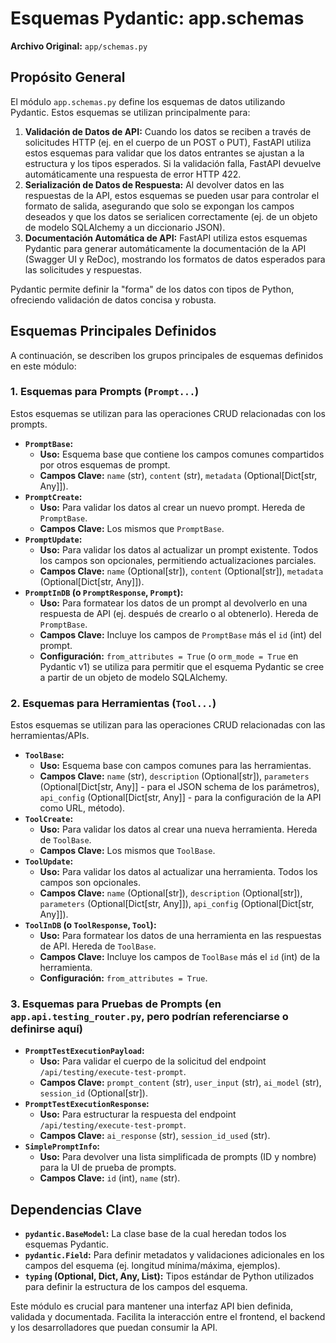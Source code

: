 # Esquemas Pydantic: app.schemas

**Archivo Original:** `app/schemas.py`

## Propósito General

El módulo `app.schemas.py` define los esquemas de datos utilizando Pydantic. Estos esquemas se utilizan principalmente para:

1.  **Validación de Datos de API:** Cuando los datos se reciben a través de solicitudes HTTP (ej. en el cuerpo de un POST o PUT), FastAPI utiliza estos esquemas para validar que los datos entrantes se ajustan a la estructura y los tipos esperados. Si la validación falla, FastAPI devuelve automáticamente una respuesta de error HTTP 422.
2.  **Serialización de Datos de Respuesta:** Al devolver datos en las respuestas de la API, estos esquemas se pueden usar para controlar el formato de salida, asegurando que solo se expongan los campos deseados y que los datos se serialicen correctamente (ej. de un objeto de modelo SQLAlchemy a un diccionario JSON).
3.  **Documentación Automática de API:** FastAPI utiliza estos esquemas Pydantic para generar automáticamente la documentación de la API (Swagger UI y ReDoc), mostrando los formatos de datos esperados para las solicitudes y respuestas.

Pydantic permite definir la "forma" de los datos con tipos de Python, ofreciendo validación de datos concisa y robusta.

## Esquemas Principales Definidos

A continuación, se describen los grupos principales de esquemas definidos en este módulo:

### 1. Esquemas para Prompts (`Prompt...`)

Estos esquemas se utilizan para las operaciones CRUD relacionadas con los prompts.

*   **`PromptBase`:**
    *   **Uso:** Esquema base que contiene los campos comunes compartidos por otros esquemas de prompt.
    *   **Campos Clave:** `name` (str), `content` (str), `metadata` (Optional[Dict[str, Any]]).
*   **`PromptCreate`:**
    *   **Uso:** Para validar los datos al crear un nuevo prompt. Hereda de `PromptBase`.
    *   **Campos Clave:** Los mismos que `PromptBase`.
*   **`PromptUpdate`:**
    *   **Uso:** Para validar los datos al actualizar un prompt existente. Todos los campos son opcionales, permitiendo actualizaciones parciales.
    *   **Campos Clave:** `name` (Optional[str]), `content` (Optional[str]), `metadata` (Optional[Dict[str, Any]]).
*   **`PromptInDB` (o `PromptResponse`, `Prompt`):**
    *   **Uso:** Para formatear los datos de un prompt al devolverlo en una respuesta de API (ej. después de crearlo o al obtenerlo). Hereda de `PromptBase`.
    *   **Campos Clave:** Incluye los campos de `PromptBase` más el `id` (int) del prompt.
    *   **Configuración:** `from_attributes = True` (o `orm_mode = True` en Pydantic v1) se utiliza para permitir que el esquema Pydantic se cree a partir de un objeto de modelo SQLAlchemy.

### 2. Esquemas para Herramientas (`Tool...`)

Estos esquemas se utilizan para las operaciones CRUD relacionadas con las herramientas/APIs.

*   **`ToolBase`:**
    *   **Uso:** Esquema base con campos comunes para las herramientas.
    *   **Campos Clave:** `name` (str), `description` (Optional[str]), `parameters` (Optional[Dict[str, Any]] - para el JSON schema de los parámetros), `api_config` (Optional[Dict[str, Any]] - para la configuración de la API como URL, método).
*   **`ToolCreate`:**
    *   **Uso:** Para validar los datos al crear una nueva herramienta. Hereda de `ToolBase`.
    *   **Campos Clave:** Los mismos que `ToolBase`.
*   **`ToolUpdate`:**
    *   **Uso:** Para validar los datos al actualizar una herramienta. Todos los campos son opcionales.
    *   **Campos Clave:** `name` (Optional[str]), `description` (Optional[str]), `parameters` (Optional[Dict[str, Any]]), `api_config` (Optional[Dict[str, Any]]).
*   **`ToolInDB` (o `ToolResponse`, `Tool`):**
    *   **Uso:** Para formatear los datos de una herramienta en las respuestas de API. Hereda de `ToolBase`.
    *   **Campos Clave:** Incluye los campos de `ToolBase` más el `id` (int) de la herramienta.
    *   **Configuración:** `from_attributes = True`.

### 3. Esquemas para Pruebas de Prompts (en `app.api.testing_router.py`, pero podrían referenciarse o definirse aquí)

*   **`PromptTestExecutionPayload`:**
    *   **Uso:** Para validar el cuerpo de la solicitud del endpoint `/api/testing/execute-test-prompt`.
    *   **Campos Clave:** `prompt_content` (str), `user_input` (str), `ai_model` (str), `session_id` (Optional[str]).
*   **`PromptTestExecutionResponse`:**
    *   **Uso:** Para estructurar la respuesta del endpoint `/api/testing/execute-test-prompt`.
    *   **Campos Clave:** `ai_response` (str), `session_id_used` (str).
*   **`SimplePromptInfo`:**
    *   **Uso:** Para devolver una lista simplificada de prompts (ID y nombre) para la UI de prueba de prompts.
    *   **Campos Clave:** `id` (int), `name` (str).

## Dependencias Clave

*   **`pydantic.BaseModel`:** La clase base de la cual heredan todos los esquemas Pydantic.
*   **`pydantic.Field`:** Para definir metadatos y validaciones adicionales en los campos del esquema (ej. longitud mínima/máxima, ejemplos).
*   **`typing` (Optional, Dict, Any, List):** Tipos estándar de Python utilizados para definir la estructura de los campos del esquema.

Este módulo es crucial para mantener una interfaz API bien definida, validada y documentada. Facilita la interacción entre el frontend, el backend y los desarrolladores que puedan consumir la API.
